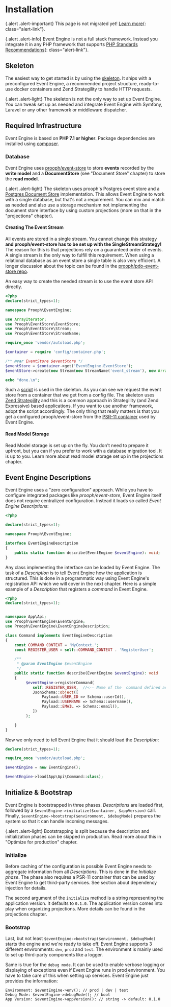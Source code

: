 # Installation

{.alert .alert-important}
This page is not migrated yet! [Learn more](https://event-engine.io/news/2019-04-05.html#4-1-3){: class="alert-link"}.

{.alert .alert-info}
Event Engine is not a full stack framework. Instead you integrate it in any PHP framework that supports [PHP Standards Recommendations](https://www.php-fig.org/psr/){: class="alert-link"}.

## Skeleton

The easiest way to get started is by using the [skeleton](https://github.com/proophsoftware/event-machine-skeleton).
It ships with a preconfigured Event Engine, a recommended project structure, ready-to-use docker containers and Zend Strategility to handle HTTP requests.

{.alert .alert-light}
The skeleton is not the only way to set up Event Engine. You can tweak set up as needed and integrate Event Engine with Symfony, Laravel or any other framework
or middleware dispatcher.

## Required Infrastructure

Event Engine is based on **PHP 7.1 or higher**. Package dependencies are installed using [composer](https://getcomposer.org/).

### Database

Event Engine uses [prooph/event-store](http://docs.getprooph.org/event-store/) to store **events** recorded by the **write model**
and a **DocumentStore** (see "Document Store" chapter) to store the **read model**.

{.alert .alert-light}
The skeleton uses prooph's Postgres event store
and a [Postgres Document Store](https://github.com/proophsoftware/postgres-document-store) implementation.
This allows Event Engine to work with a single database, but that's not a requirement. You can mix and match as needed and also use
a storage mechanism not implementing the document store interface by using custom projections (more on that in the "projections" chapter).

#### Creating The Event Stream

All events are stored in a single stream. You cannot change this strategy **and prooph/event-store has to be set up with the SingleStreamStrategy!**
The reason for this is that projections rely on a guaranteed order of events.
A single stream is the only way to fulfill this requirement. When using a relational database as an event store a single
table is also very efficient. A longer discussion about the topic can be found
in the [prooph/pdo-event-store repo](https://github.com/prooph/pdo-event-store/issues/139).

An easy way to create the needed stream is to use the event store API directly.

```php
<?php
declare(strict_types=1);

namespace Prooph\EventEngine;

use ArrayIterator;
use Prooph\EventStore\EventStore;
use Prooph\EventStore\Stream;
use Prooph\EventStore\StreamName;

require_once 'vendor/autoload.php';

$container = require 'config/container.php';

/** @var EventStore $eventStore */
$eventStore = $container->get('EventEngine.EventStore');
$eventStore->create(new Stream(new StreamName('event_stream'), new ArrayIterator()));

echo "done.\n";
```

Such a [script](https://github.com/proophsoftware/event-machine-skeleton/blob/master/scripts/create_event_stream.php) is used in the skeleton.
As you can see we request the event store from a container that we get from a config file. The skeleton uses [Zend Strategility](https://github.com/zendframework/zend-stratigility)
and this is a common approach in Strategility (and Zend Expressive) based applications. If you want to use another framework, adopt the script accordingly.
The only thing that really matters is that you get a configured prooph/event-store from the [PSR-11 container](https://www.php-fig.org/psr/psr-11/)
used by Event Engine.

#### Read Model Storage

Read Model storage is set up on the fly. You don't need to prepare it upfront, but you can if you prefer to work with a database migration tool. It is up to you.
Learn more about read model storage set up in the projections chapter.

## Event Engine Descriptions

Event Engine uses a "zero configuration" approach. While you have to configure integrated packages like *prooph/event-store*, Event Engine itself
does not require centralized configuration. Instead it loads so called *Event Engine Descriptions*:

```php
<?php

declare(strict_types=1);

namespace Prooph\EventEngine;

interface EventEngineDescription
{
    public static function describe(EventEngine $eventEngine): void;
}

```

Any class implementing the interface can be loaded by Event Engine. The task of a *Description* is to tell Event Engine how the application is structured.
This is done in a programmatic way using Event Engine's registration API which we will cover in the next chapter.
Here is a simple example of a *Description* that registers a *command* in Event Engine.

```php
<?php
declare(strict_types=1);


namespace App\Api;
use Prooph\EventEngine\EventEngine;
use Prooph\EventEngine\EventEngineDescription;

class Command implements EventEngineDescription
{
    const COMMAND_CONTEXT = 'MyContext.';
    const REGISTER_USER = self::COMMAND_CONTEXT . 'RegisterUser';

    /**
     * @param EventEngine $eventEngine
     */
    public static function describe(EventEngine $eventEngine): void
    {
         $eventEngine->registerCommand(
            self::REGISTER_USER,  //<-- Name of the  command defined as constant above
            JsonSchema::object([
                Payload::USER_ID => Schema::userId(),
                Payload::USERNAME => Schema::username(),
                Payload::EMAIL => Schema::email(),
            ])
         );

    }
}
```

Now we only need to tell Event Engine that it should load the *Description*:

```php
declare(strict_types=1);

require_once 'vendor/autoload.php';

$eventEngine = new EventEngine();

$eventEngine->load(App\Api\Command::class);

```

## Initialize & Bootstrap

Event Engine is bootstrapped in three phases. *Descriptions* are loaded first, followed by a `$eventEngine->initialize($container, $appVersion)` call.
Finally, `$eventEngine->bootstrap($environment, $debugMode)` prepares the system so that it can handle incoming messages.

{.alert .alert-light}
Bootstrapping is split because the description and initialization phases can be skipped in production.
Read more about this in "Optimize for production" chapter.

### Initialize

Before caching of the configuration is possible Event Engine needs to aggregate information from all *Descriptions*.
This is done in the *Initialize phase*. The phase also requires a PSR-11 container that can be used by Event Engine to get third-party services.
See section about dependency injection for details.

The second argument of the `initialize` method is a string representing the application version. It defaults to `0.1.0`. The application version
comes into play when organizing projections. More details can be found in the projections chapter.

### Bootstrap

Last, but not least `$eventEngine->bootstrap($environment, $debugMode)` starts the engine and we're ready to take off.
Event Engine supports 3 different environments: `dev`, `prod` and `test`. The environment is mainly used to set up third-party components like a logger.

Same is true for the `debug mode`. It can be used to enable verbose logging or displaying of exceptions even if Event Engine runs in prod environment.
You have to take care of this when setting up services. Event Engine just provides the information:

```
Environment: $eventEngine->env(); // prod | dev | test
Debug Mode: $eventEngine->debugMode(); // bool
App Version: $eventEngine->appVersion(): // string -> default: 0.1.0
```














